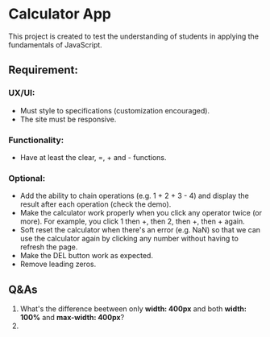 # Calculator App
This project is created to test the understanding of students in applying the fundamentals of JavaScript.

## Requirement:
### UX/UI:

- Must style to specifications (customization encouraged).
- The site must be responsive.

### Functionality:
- Have at least the clear, =, + and - functions.

### Optional:
- Add the ability to chain operations (e.g. 1 + 2 + 3 - 4) and display the result after each operation (check the demo).
- Make the calculator work properly when you click any operator twice (or more). For example, you click 1 then +, then 2, then +, then + again.
- Soft reset the calculator when there's an error (e.g. NaN) so that we can use the calculator again by clicking any number without having to refresh the page.
- Make the DEL button work as expected.
- Remove leading zeros.

## Q&As
1. What's the difference beetween only **width: 400px** and both **width: 100%** and **max-width: 400px**?
2. 